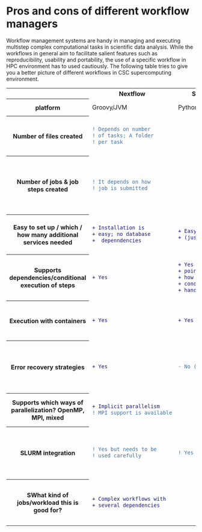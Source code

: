 # Pros and cons of different workflow managers
Workflow management systems are handy in managing and executing  multistep complex computational tasks in scientific data analysis. While the workflows in general aim to facilitate salient features such as reproducibility, usability and portability, the use of a specific workflow in HPC environment has to used cautiously.  The following table tries to give you a better picture of different workflows in CSC supercomputing environment.


<table>
<tr> <th>   </th> <th> Nextflow </th><th>Snakemake	</th><th> Merlin/Flux	</th><th> Greasy	</th>  <th> HyperQueue	</th><th> FireWorks </th> 
<tr> <th> platform</th> <td>	Groovy/JVM</td><td>	Python	</td><td> Merlin (Python); Flux (Python, C and lua)</td></td><td> <td>	Rust/Python	</td><td> Python</td>
  </tr>
  <tr>
   <th> Number of files created	</th> 
 <td> 
  
  ```diff 
 ! Depends on number
 ! of tasks; A folder
 ! per task
  ```
  </td>
  <td>
      
  ```diff 
 
  ```      
   </td>
   <td> 
  
  ```diff 
 ! Folder hierarchy 
 ! for tasks, creates
 ! four files per workflow 
 ! item
  ```
 </td>
 <td> 
  
  ```diff 
 ! Depends on the workflow
 ! /jobs executed
  ```
 </td>
 <td> 
  
  ```diff 
! In practice there 
!  are are no  
!  additional files.
  ```
 </td>
 <td> 
  
  ```diff 
 ! Depends on the 
 ! workflow, at least 
 ! 4 per workflow
  ```
 </td>

   <tr> <th> Number of jobs & job steps created</th>	<td>
      
  ```diff 
  ! It depends on how 
  ! job is submitted 
  ```
 </td>
     <td>
    </td>
 <td> 
  
  ```diff 
  +  With Flux just single
  +  job step
   
   ```
   </td>
 <td>  
   
  ```diff 
  - creates job steps
   ```
   </td>
 <td>  
   
  ```diff   
 ! Depends on the workflow.
 ! Might be just one job 
 ! step for the whole
 ! workflow. But depends
 ! on the HQ jobs executed.

   
  ```
 </td>
 <td> 
  
  ```diff 
  ! Creates one job step for
  ! each "firetask" (no way 
  ! to "pack" multiple job 
  ! steps) 
   
   ```
  </td>
</tr>

<tr> <th> Easy to set up / which / how many additional services needed</th>	<td>
      
  ```diff 
  + Installation is 
  + easy; no database
  +  depenndencies
  ```
 </td>
     <td>
        
  ```diff      
  + Easy to install 
  + (just pip)
  ```
 </td>
     <td>
        
  ```diff  
  ! Requires at least Redis DB 
  ! for results, optionally 
  ! RabbitMQ for message brokering
   
   ```
   </td>
 <td>  
   
  ```diff 
  + easy
   ```
   </td>
 <td>  
   
  ```diff   
 + easy
   
  ```
 </td>
 <td> 
  
  ```diff 
  + Fireworks is easy to 
  + install (just pip), 
  - but needs MongoDB
   ```
  </td>
</tr>

  <tr> <th> Supports dependencies/conditional execution of steps</th>	<td>
      
  ```diff 
  + Yes
  ```
 </td>
     <td>
        
  ```diff      
  + Yes using check-
  + points,but unclear
  + how while like 
  + conditions can be
  + handled
  ```
 </td>
     <td>
        
  ```diff  
  + Yes, different types of 
  + dependencies, restarts
   
   ```
   </td>
 <td>  
   
  ```diff 
  ! simple dependencies
   ```
   </td>
 <td>  
   
  ```diff   
 - Not really
   
  ```
 </td>
 <td> 
  
  ```diff 
  + yes
   ```
  </td>
</tr>


 <tr> <th> Execution with containers</th>	<td>
      
  ```diff 
  + Yes
  ```
 </td>
     <td>
        
  ```diff      
  + Yes
  ```
 </td>
     <td>
        
  ```diff  
  + Yes
   
   ```
   </td>
 <td>  
   
  ```diff 
  #
   ```
   </td>
 <td>  
   
  ```diff   
 + yes
   
  ```
 </td>
 <td> 
  
  ```diff 
  ! FW itself offers no support 
  ! for containers. However, 
  ! actual calculations can be
  ! executed in a container.
   ```
  </td>
</tr>



 <tr> <th> Error recovery strategies</th>	<td>
      
  ```diff 
  + Yes
  ```
 </td>
     <td>
        
  ```diff      
  - No (unclear )
  ```
 </td>
     <td>
        
  ```diff  
  + Yes, can continue workflow 
  + after job crashes. Also 
  + possibility for separate restart 
   
   ```
   </td>
 <td>  
   
  ```diff 
  - no
   ```
   </td>
 <td>  
   
  ```diff   
 - Depends, but not really.
   
  ```
 </td>
 <td> 
  
  ```diff 
  ! Detection, logging and 
  ! option for manual restarting.
  ! In case of failure, FW will 
  ! continue to do all tasks 
  ! that do not depend on the 
  ! failed task
   ```
  </td>
</tr>


 <tr> <th> Supports which ways of parallelization? OpenMP, MPI, mixed</th>	<td>
      
  ```diff 
  + Implicit parallelism
  ! MPI support is available

  ```
 </td>
     <td>
        
  ```diff      
  
  ```
 </td>
     <td>
        
  ```diff  
  +  MPI supported with Flux and 
  + 'correct' versions of MPI
   
   ```
   </td>
 <td>  
   
  ```diff 
  + openMP
   ```
   </td>
 <td>  
   
  ```diff   
 + MPI/OpenMP
   
  ```
 </td>
 <td> 
  
  ```diff 
  + MPI/OpenMP
   ```
  </td>
</tr>


 <tr> <th> SLURM integration</th>	<td>
      
  ```diff 
  ! Yes but needs to be 
  ! used carefully
  ```
 </td>
     <td>
        
  ```diff      
  ! Yes (partial)
  ```
 </td>
     <td>
        
  ```diff  
  + Yes, either using srun 
  + for job steps or Flux
   
   ```
   </td>
 <td>  
   
  ```diff 
  + Yes
   ```
   </td>
 <td>  
   
  ```diff   
 ! honestly the whole system 
 ! works best when executed 
 ! just inside the job, so 
 ! no real integration is 
 ! needed for most applications.
   
  ```
 </td>
 <td> 
  
  ```diff 
  ! Yes, but you can't easily tailor 
  ! queue parameters for individual 
  ! subtasks (workflow will 
  ! use fixed number of resources)
   ```
  </td>
</tr>



 <tr> <th> SWhat kind of jobs/workload this is good for?</th>	<td>
      
  ```diff 
  + Complex workflows with 
  + several dependencies
  ```
 </td>
     <td>
        
  ```diff      

  ```
 </td>
     <td>
        
  ```diff  
  + More complicated workflows 
  + with several steps
   
   ```
   </td>
 <td>  
   
  ```diff 
 
   ```
   </td>
 <td>  
   
  ```diff   
 + Large numbers of short jobs 
 + that are mostly independent
 + of each other.
   
  ```
 </td>
 <td> 
  
  ```diff 
  + Complicated workflows 
  + with several (dependent)
  + steps. 
  #  Not for farming
  # (jobsteps are created)
   ```
  </td>
</tr>
</table>

